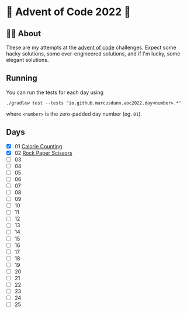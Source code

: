 # 🎄 Advent of Code 2022 🎄

## 🎅🏻 About

These are my attempts at the [advent of code][00] challenges. Expect some hacky solutions, some over-engineered
solutions, and if I'm lucky, some elegant solutions.

## Running

You can run the tests for each day using
```
./gradlew test --tests "io.github.marcusdunn.aoc2022.day<number>.*"
```
where `<number>` is the zero-padded day number (eg. `01`).

## Days

- [x] 01 [Calorie Counting][01]
- [x] 02 [Rock Paper Scissors][02]
- [ ] 03
- [ ] 04
- [ ] 05
- [ ] 06
- [ ] 07
- [ ] 08
- [ ] 09
- [ ] 10
- [ ] 11
- [ ] 12
- [ ] 13
- [ ] 14
- [ ] 15
- [ ] 16
- [ ] 17
- [ ] 18
- [ ] 19
- [ ] 20
- [ ] 21
- [ ] 22
- [ ] 23
- [ ] 24
- [ ] 25

[00]: https://adventofcode.com/

[01]: https://github.com/MarcusDunn/aoc2022/blob/master/src/main/kotlin/io/github/marcusdunn/aoc2022/day01/CalorieCounting.kt

[02]: https://github.com/MarcusDunn/aoc2022/blob/master/src/main/kotlin/io/github/marcusdunn/aoc2022/day02/RockPaperScissors.kt
